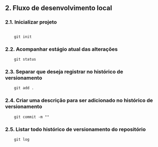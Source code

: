 ## 2. Fluxo de desenvolvimento local


### 2.1. Inicializar projeto

```
    
    git init

```

### 2.2. Acompanhar estágio atual das alterações

```
    git status
```

### 2.3. Separar que deseja registrar no histórico de versionamento

```
    git add .
```

### 2.4. Criar uma descrição para ser adicionado no histórico de versionamento

```
    git commit -m ""
```

### 2.5. Listar todo histórico de versionamento do repositório

```
    git log
```